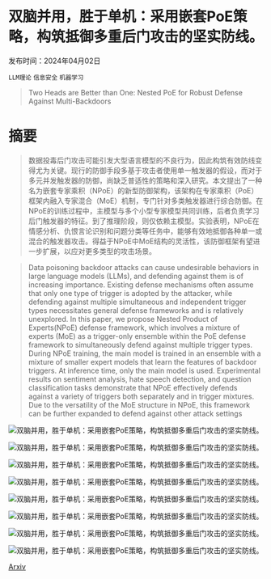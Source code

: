 # 双脑并用，胜于单机：采用嵌套PoE策略，构筑抵御多重后门攻击的坚实防线。

发布时间：2024年04月02日

`LLM理论` `信息安全` `机器学习`

> Two Heads are Better than One: Nested PoE for Robust Defense Against Multi-Backdoors

# 摘要

> 数据投毒后门攻击可能引发大型语言模型的不良行为，因此构筑有效防线变得尤为关键。现行的防御手段多基于攻击者使用单一触发器的假设，而对于多元并发触发器的防御，尚缺乏普适性的策略和深入研究。本文提出了一种名为嵌套专家乘积（NPoE）的新型防御架构，该架构在专家乘积（PoE）框架内融入专家混合（MoE）机制，专门针对多类触发器进行综合防御。在NPoE的训练过程中，主模型与多个小型专家模型共同训练，后者负责学习后门触发器的特征。到了推理阶段，则仅依赖主模型。实验表明，NPoE在情感分析、仇恨言论识别和问题分类等任务中，能够有效地抵御各种单一或混合的触发器攻击。得益于NPoE中MoE结构的灵活性，该防御框架有望进一步扩展，以应对更多类型的攻击场景。

> Data poisoning backdoor attacks can cause undesirable behaviors in large language models (LLMs), and defending against them is of increasing importance. Existing defense mechanisms often assume that only one type of trigger is adopted by the attacker, while defending against multiple simultaneous and independent trigger types necessitates general defense frameworks and is relatively unexplored. In this paper, we propose Nested Product of Experts(NPoE) defense framework, which involves a mixture of experts (MoE) as a trigger-only ensemble within the PoE defense framework to simultaneously defend against multiple trigger types. During NPoE training, the main model is trained in an ensemble with a mixture of smaller expert models that learn the features of backdoor triggers. At inference time, only the main model is used. Experimental results on sentiment analysis, hate speech detection, and question classification tasks demonstrate that NPoE effectively defends against a variety of triggers both separately and in trigger mixtures. Due to the versatility of the MoE structure in NPoE, this framework can be further expanded to defend against other attack settings

![双脑并用，胜于单机：采用嵌套PoE策略，构筑抵御多重后门攻击的坚实防线。](../../../paper_images/2404.02356/fig1.png)

![双脑并用，胜于单机：采用嵌套PoE策略，构筑抵御多重后门攻击的坚实防线。](../../../paper_images/2404.02356/Framework_paper2.png)

![双脑并用，胜于单机：采用嵌套PoE策略，构筑抵御多重后门攻击的坚实防线。](../../../paper_images/2404.02356/trigger-only.png)

![双脑并用，胜于单机：采用嵌套PoE策略，构筑抵御多重后门攻击的坚实防线。](../../../paper_images/2404.02356/trigger_layers_sns.png)

![双脑并用，胜于单机：采用嵌套PoE策略，构筑抵御多重后门攻击的坚实防线。](../../../paper_images/2404.02356/poison_rate_sns.png)

![双脑并用，胜于单机：采用嵌套PoE策略，构筑抵御多重后门攻击的坚实防线。](../../../paper_images/2404.02356/alphas_sns.png)

![双脑并用，胜于单机：采用嵌套PoE策略，构筑抵御多重后门攻击的坚实防线。](../../../paper_images/2404.02356/gate_layers_sns.png)

![双脑并用，胜于单机：采用嵌套PoE策略，构筑抵御多重后门攻击的坚实防线。](../../../paper_images/2404.02356/num_experts.png)

[Arxiv](https://arxiv.org/abs/2404.02356)